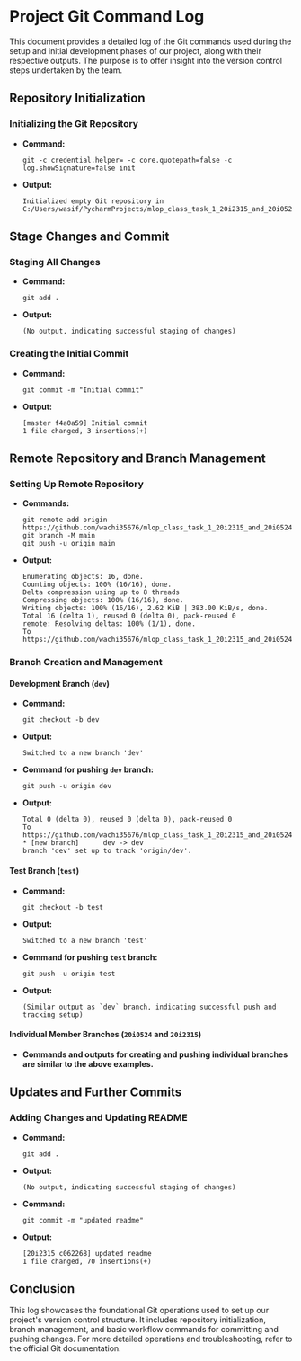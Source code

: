 # Project Git Command Log

This document provides a detailed log of the Git commands used during the setup and initial development phases of our project, along with their respective outputs. The purpose is to offer insight into the version control steps undertaken by the team.

## Repository Initialization

### Initializing the Git Repository

- **Command:**
  ```
  git -c credential.helper= -c core.quotepath=false -c log.showSignature=false init
  ```
- **Output:**
  ```
  Initialized empty Git repository in C:/Users/wasif/PycharmProjects/mlop_class_task_1_20i2315_and_20i0524/.git/
  ```

## Stage Changes and Commit

### Staging All Changes

- **Command:**
  ```
  git add .
  ```
- **Output:**
  ```
  (No output, indicating successful staging of changes)
  ```

### Creating the Initial Commit

- **Command:**
  ```
  git commit -m "Initial commit"
  ```
- **Output:**
  ```
  [master f4a0a59] Initial commit
  1 file changed, 3 insertions(+)
  ```

## Remote Repository and Branch Management

### Setting Up Remote Repository

- **Commands:**
  ```
  git remote add origin https://github.com/wachi35676/mlop_class_task_1_20i2315_and_20i0524.git
  git branch -M main
  git push -u origin main
  ```
- **Output:**
  ```
  Enumerating objects: 16, done.
  Counting objects: 100% (16/16), done.
  Delta compression using up to 8 threads
  Compressing objects: 100% (16/16), done.
  Writing objects: 100% (16/16), 2.62 KiB | 383.00 KiB/s, done.
  Total 16 (delta 1), reused 0 (delta 0), pack-reused 0
  remote: Resolving deltas: 100% (1/1), done.
  To https://github.com/wachi35676/mlop_class_task_1_20i2315_and_20i0524.git
  ```

### Branch Creation and Management

#### Development Branch (`dev`)

- **Command:**
  ```
  git checkout -b dev
  ```
- **Output:**
  ```
  Switched to a new branch 'dev'
  ```

- **Command for pushing `dev` branch:**
  ```
  git push -u origin dev
  ```
- **Output:**
  ```
  Total 0 (delta 0), reused 0 (delta 0), pack-reused 0
  To https://github.com/wachi35676/mlop_class_task_1_20i2315_and_20i0524.git
  * [new branch]      dev -> dev
  branch 'dev' set up to track 'origin/dev'.
  ```

#### Test Branch (`test`)

- **Command:**
  ```
  git checkout -b test
  ```
- **Output:**
  ```
  Switched to a new branch 'test'
  ```

- **Command for pushing `test` branch:**
  ```
  git push -u origin test
  ```
- **Output:**
  ```
  (Similar output as `dev` branch, indicating successful push and tracking setup)
  ```

#### Individual Member Branches (`20i0524` and `20i2315`)

- **Commands and outputs for creating and pushing individual branches are similar to the above examples.**

## Updates and Further Commits

### Adding Changes and Updating README

- **Command:**
  ```
  git add .
  ```
- **Output:**
  ```
  (No output, indicating successful staging of changes)
  ```

- **Command:**
  ```
  git commit -m "updated readme"
  ```
- **Output:**
  ```
  [20i2315 c062268] updated readme
  1 file changed, 70 insertions(+)
  ```

## Conclusion

This log showcases the foundational Git operations used to set up our project's version control structure. It includes repository initialization, branch management, and basic workflow commands for committing and pushing changes. For more detailed operations and troubleshooting, refer to the official Git documentation.
